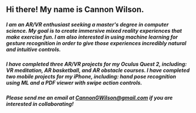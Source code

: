## Hi there! My name is Cannon Wilson. 

##### I am an AR/VR enthusiast seeking a master's degree in computer science. My goal is to create immersive mixed reality experiences that make exercise fun. I am also interested in using machine learning for gesture recognition in order to give those experiences incredibly natural and intuitive controls.

##### I have completed three AR/VR projects for my Oculus Quest 2, including: VR meditation, AR basketball, and AR obstacle courses. I have completed two mobile projects for my iPhone, including: hand pose recognition using ML and a PDF viewer with swipe action controls.

##### Please send me an email at CannonGWilson@gmail.com if you are interested in collaborating!
